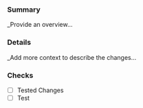 ### Summary

_Provide an overview...

### Details
_Add more context to describe the changes...

### Checks
- [ ] Tested Changes
- [ ] Test
